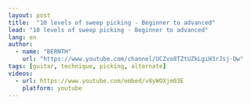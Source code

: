 ```yaml
---
layout: post
title:  "10 levels of sweep picking - Beginner to advanced"
lead: "10 levels of sweep picking - Beginner to advanced"
lang: en
author:
  - name: "BERNTH"
    url: "https://www.youtube.com/channel/UCZvo8TZtUZkLgiH3rJsj-Ow"
tags: [guitar, technique, picking, alternate]
videos:
  - url: https://www.youtube.com/embed/v8yWOXjm03E
    platform: youtube
---
```

